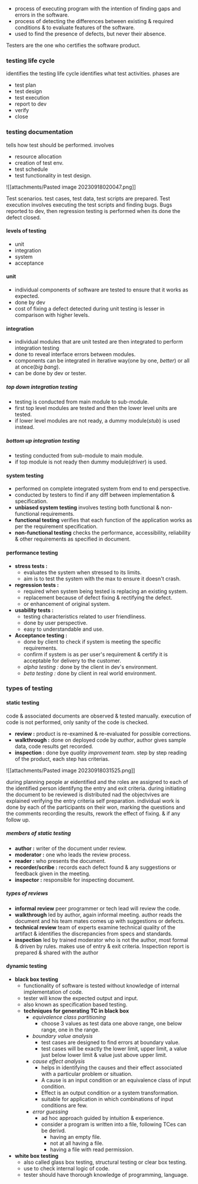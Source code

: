 - process of executing program with the intention of finding gaps and errors in the software. 
- process of detecting the differences between existing & required conditions & to evaluate features of the software. 
- used to find the presence of defects, but never their absence. 


Testers are the one who certifies the software product. 

### testing life cycle 
identifies the testing life cycle identifies what test activities. 
phases are 
- test plan 
- test design 
- test execution 
- report to dev
- verify 
- close 


### testing documentation 
tells how test should be performed. 
involves 
- resource allocation
- creation of test env. 
- test schedule 
- test functionality in test design.

![[attachments/Pasted image 20230918020047.png]]

Test scenarios. test cases, test data, test scripts are prepared. 
Test execution involves executing the test scripts and finding bugs. 
Bugs reported to dev, then regression testing is performed when its done the defect closed. 


#### levels of testing 
- unit
- integration
- system
- acceptance

#### unit
- individual components of software are tested to ensure that it works as expected. 
- done by dev 
- cost of fixing a defect detected during unit testing is lesser in comparison with higher levels. 


#### integration
- individual modules that are unit tested are then integrated to perform integration testing 
- done to reveal interface errors between modules. 
- components can be integrated in iterative way(one by one, *better*) or all at once(*big bang*).
- can be done by dev or tester. 


##### top down integration testing 
- testing is conducted from main module to sub-module. 
- first top level modules are tested and then the lower level units are tested. 
- if lower level modules are not ready, a dummy module(*stub*) is used instead. 


##### bottom up integration testing
- testing conducted from sub-module to main module.
- if top module is not ready then dummy module(*driver*) is used.

#### system testing 
- performed on complete integrated system from end to end perspective. 
- conducted by testers to find if any diff between implementation & specification.
- **unbiased system testing** involves testing both functional & non-functional requirements. 
- **functional testing** verifies that each function of the application works as per the requirement specification. 
- **non-functional testing** checks the performance, accessibility, reliability & other requirements as specified in document. 

#### performance testing
- **stress tests :** 
	- evaluates the system when stressed to its limits. 
	- aim is to test the system with the max to ensure it doesn't crash. 
- **regression tests :** 
	- required when system being tested is replacing an existing system.
	- replacement because of defect fixing & rectifying the defect. 
	- or enhancement of original system. 
- **usability tests :** 
	- testing characteristics related to user friendliness. 
	- done by user perspective. 
	- easy to understandable and use. 
- **Acceptance testing :**
	- done by client to check if system is meeting the specific requirements. 
	- confirm if system is as per user's requirement & certify it is acceptable for delivery to the customer. 
	- *alpha testing  :* done by the client in dev's environment.
	- *beta testing :* done by client in real world environment.


### types of testing 
#### static testing

code & associated documents are observed & tested manually.
execution of code is not performed, only sanity of the code is checked. 

- **review :** product is re-examined & re-evaluated for possible corrections. 
- **walkthrough :** done on deployed code by *author*, author gives sample data, code results get recorded. 
- **inspection :** done bye *quality improvement team*. step by step reading of the product, each step has criterias. 

![[attachments/Pasted image 20230918031525.png]]

during planning people ar eidentified and the roles are assigned to each of the identified person identifyng the entry and exit criteria. 
during initiating the document to be reviewed is distributed nad the objectvives are explained
verifying the entry criteria self preparation. 
individual work is done by each of the participants on their won, marking the questions and the comments recording the results, rework the effect of fixing. & if any follow up.
##### members of static testing 
- **author :** writer of the document under review. 
- **moderator :** one who leads the review process. 
- **reader :** who presents the document. 
- **recorder/scribe :** records each defect found & any suggestions or feedback given in the meeting. 
- **inspector :** responsible for inspecting document.

##### types of reviews 
- **informal review**  peer programmer or tech lead will review the code. 
- **walkthrough** led by author, again informal meeting. author reads the document and his team mates comes up with suggestions or defects. 
- **technical review** team of experts examine technical quality of the artifact & identifies the discrepancies from specs and standards. 
- **inspection** led by trained moderator who is not the author, most formal & driven by rules. makes use of entry & exit criteria. Inspection report is prepared & shared with the author
#### dynamic testing
- **black box testing**
	- functionality of software is tested without knowledge of internal implementation of code. 
	- tester will know the expected output and input. 
	- also known as specification based testing. 
	- **techniques for generating TC in black box**
		- *equivalence class partitioning* 
			- choose 3 values as test data one above range, one below range, one in the range.
		- *boundary value analysis* 
			- test cases are designed to find errors at boundary value. 
			- test cases will be exactly the lower limit, upper limit, a value just below lower limit & value just above upper limit. 
		- *cause effect analysis* 
			- helps in identifying the causes and their effect associated with a particular problem or situation.
			- A cause is an input condition or an equivalence class of input condition. 
			- Effect is an output condition or a system transformation. 
			- suitable for application in which combinations of input conditions are few.
		- *error guessing* 
			- ad hoc approach guided by intuition & experience. 
			- consider a program is written into a file, following TCes can be derivd. 
				- having an empty file. 
				- not at all having a file. 
				- having a file with read permission. 
- **white box testing**
	- also called glass box testing, structural testing or clear box testing. 
	- use to check internal logic of code. 
	- tester should have thorough knowledge of programming, language. 